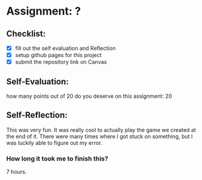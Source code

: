 # Assignment: ?

## Checklist:
- [x] fill out the self evaluation and Reflection
- [x] setup github pages for this project
- [x] submit the repository link on Canvas

## Self-Evaluation:

how many points out of 20 do you deserve on this assignment: 20

## Self-Reflection:
This was very fun. It was really cool to actually play the game we created at the end of it. There were many times where I got stuck on something, but I was luckily able to figure out my error.

### How long it took me to finish this?
7 hours.